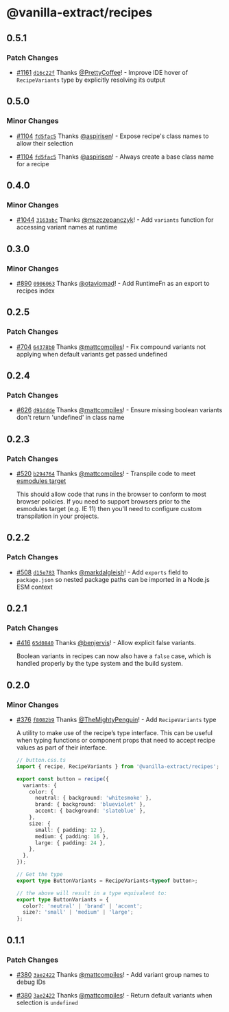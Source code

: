 # @vanilla-extract/recipes

## 0.5.1

### Patch Changes

- [#1161](https://github.com/vanilla-extract-css/vanilla-extract/pull/1161) [`d16c22f`](https://github.com/vanilla-extract-css/vanilla-extract/commit/d16c22f19d86bf01c1fc4bf4c8914786fb0b9cc9) Thanks [@PrettyCoffee](https://github.com/PrettyCoffee)! - Improve IDE hover of `RecipeVariants` type by explicitly resolving its output

## 0.5.0

### Minor Changes

- [#1104](https://github.com/vanilla-extract-css/vanilla-extract/pull/1104) [`fd5fac5`](https://github.com/vanilla-extract-css/vanilla-extract/commit/fd5fac56573c65f3cd9326cfaa1d2835a7212bcb) Thanks [@aspirisen](https://github.com/aspirisen)! - Expose recipe's class names to allow their selection

* [#1104](https://github.com/vanilla-extract-css/vanilla-extract/pull/1104) [`fd5fac5`](https://github.com/vanilla-extract-css/vanilla-extract/commit/fd5fac56573c65f3cd9326cfaa1d2835a7212bcb) Thanks [@aspirisen](https://github.com/aspirisen)! - Always create a base class name for a recipe

## 0.4.0

### Minor Changes

- [#1044](https://github.com/vanilla-extract-css/vanilla-extract/pull/1044) [`3163abc`](https://github.com/vanilla-extract-css/vanilla-extract/commit/3163abc75c2e280e96989f732e4e5e60e4941eff) Thanks [@mszczepanczyk](https://github.com/mszczepanczyk)! - Add `variants` function for accessing variant names at runtime

## 0.3.0

### Minor Changes

- [#890](https://github.com/vanilla-extract-css/vanilla-extract/pull/890) [`0906063`](https://github.com/vanilla-extract-css/vanilla-extract/commit/09060639099ec580ac90cac48c3b79f0177ecfcd) Thanks [@otaviomad](https://github.com/otaviomad)! - Add RuntimeFn as an export to recipes index

## 0.2.5

### Patch Changes

- [#704](https://github.com/vanilla-extract-css/vanilla-extract/pull/704) [`64378b0`](https://github.com/vanilla-extract-css/vanilla-extract/commit/64378b083ed6fb54f073e77b62fefee673602742) Thanks [@mattcompiles](https://github.com/mattcompiles)! - Fix compound variants not applying when default variants get passed undefined

## 0.2.4

### Patch Changes

- [#626](https://github.com/vanilla-extract-css/vanilla-extract/pull/626) [`d91ddde`](https://github.com/vanilla-extract-css/vanilla-extract/commit/d91dddeb0d57f2322a6e3c1936cde2a2771d7414) Thanks [@mattcompiles](https://github.com/mattcompiles)! - Ensure missing boolean variants don't return 'undefined' in class name

## 0.2.3

### Patch Changes

- [#520](https://github.com/vanilla-extract-css/vanilla-extract/pull/520) [`b294764`](https://github.com/vanilla-extract-css/vanilla-extract/commit/b294764b7f3401cec88760894ff19c60ca1d4d1d) Thanks [@mattcompiles](https://github.com/mattcompiles)! - Transpile code to meet [esmodules target](https://babeljs.io/docs/en/babel-preset-env#targetsesmodules)

  This should allow code that runs in the browser to conform to most browser policies. If you need to support browsers prior to the esmodules target (e.g. IE 11) then you'll need to configure custom transpilation in your projects.

## 0.2.2

### Patch Changes

- [#508](https://github.com/vanilla-extract-css/vanilla-extract/pull/508) [`d15e783`](https://github.com/vanilla-extract-css/vanilla-extract/commit/d15e783c960144e3b3ca74128cb2d04fbbc16df1) Thanks [@markdalgleish](https://github.com/markdalgleish)! - Add `exports` field to `package.json` so nested package paths can be imported in a Node.js ESM context

## 0.2.1

### Patch Changes

- [#416](https://github.com/vanilla-extract-css/vanilla-extract/pull/416) [`65d0840`](https://github.com/vanilla-extract-css/vanilla-extract/commit/65d08407655579fd9d2bed3fea7df43521f10055) Thanks [@benjervis](https://github.com/benjervis)! - Allow explicit false variants.

  Boolean variants in recipes can now also have a `false` case, which is handled properly by the type system and the build system.

## 0.2.0

### Minor Changes

- [#376](https://github.com/vanilla-extract-css/vanilla-extract/pull/376) [`f8082b9`](https://github.com/vanilla-extract-css/vanilla-extract/commit/f8082b9b62c57f394bf82cf05296a680c3ef177b) Thanks [@TheMightyPenguin](https://github.com/TheMightyPenguin)! - Add `RecipeVariants` type

  A utility to make use of the recipe’s type interface. This can be useful when typing functions or component props that need to accept recipe values as part of their interface.

  ```ts
  // button.css.ts
  import { recipe, RecipeVariants } from '@vanilla-extract/recipes';

  export const button = recipe({
    variants: {
      color: {
        neutral: { background: 'whitesmoke' },
        brand: { background: 'blueviolet' },
        accent: { background: 'slateblue' },
      },
      size: {
        small: { padding: 12 },
        medium: { padding: 16 },
        large: { padding: 24 },
      },
    },
  });

  // Get the type
  export type ButtonVariants = RecipeVariants<typeof button>;

  // the above will result in a type equivalent to:
  export type ButtonVariants = {
    color?: 'neutral' | 'brand' | 'accent';
    size?: 'small' | 'medium' | 'large';
  };
  ```

## 0.1.1

### Patch Changes

- [#380](https://github.com/vanilla-extract-css/vanilla-extract/pull/380) [`3ae2422`](https://github.com/vanilla-extract-css/vanilla-extract/commit/3ae24220e2187475561e0be54631558076370fa4) Thanks [@mattcompiles](https://github.com/mattcompiles)! - Add variant group names to debug IDs

* [#380](https://github.com/vanilla-extract-css/vanilla-extract/pull/380) [`3ae2422`](https://github.com/vanilla-extract-css/vanilla-extract/commit/3ae24220e2187475561e0be54631558076370fa4) Thanks [@mattcompiles](https://github.com/mattcompiles)! - Return default variants when selection is `undefined`
